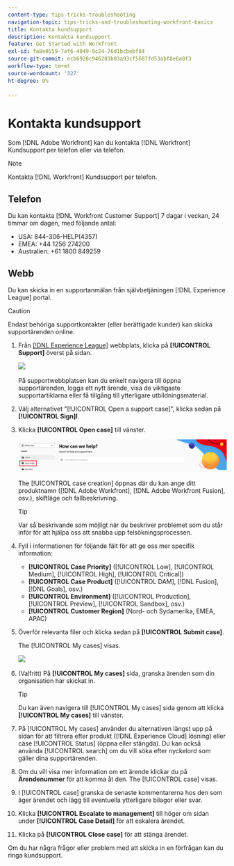 ```yaml
---
content-type: tips-tricks-troubleshooting
navigation-topic: tips-tricks-and-troubleshooting-workfront-basics
title: Kontakta kundsupport
description: Kontakta kundsupport
feature: Get Started with Workfront
exl-id: fa8e0559-7af6-4049-9c24-76d1bcbebf84
source-git-commit: ecb6928c946203b03a93cf5687fd53abf8e6a8f3
workflow-type: tm+mt
source-wordcount: '327'
ht-degree: 0%

---
```


# Kontakta kundsupport

<!--
<p>(We need to keep this as a standalone article. It is linked in multiple articles and FAQs.)</p>
-->

Som [!DNL Adobe Workfront] kan du kontakta [!DNL Workfront] Kundsupport per telefon eller via telefon.

>[!NOTE]
>
>Kontakta [!DNL Workfront] Kundsupport per telefon.

## Telefon

Du kan kontakta [!DNL Workfront Customer Support] 7 dagar i veckan, 24 timmar om dagen, med följande antal:

* USA: 844-306-HELP(4357)
* EMEA: +44 1256 274200
* Australien: +61 1800 849259

## Webb

Du kan skicka in en supportanmälan från självbetjäningen [!DNL Experience League] portal.

>[!CAUTION]
>
>Endast behöriga supportkontakter (eller berättigade kunder) kan skicka supportärenden online.


1. Från [[!DNL Experience League]](https://experienceleague.adobe.com) webbplats, klicka på **[!UICONTROL Support]**  överst på sidan.

   ![](assets/experience-league-top-navigation-with-support-highlighted.png)

   På supportwebbplatsen kan du enkelt navigera till öppna supportärenden, logga ett nytt ärende, visa de viktigaste supportartiklarna eller få tillgång till ytterligare utbildningsmaterial.

1. Välj alternativet &quot;[!UICONTROL Open a support case]&quot;, klicka sedan på **[!UICONTROL Sign]I**.

1. Klicka **[!UICONTROL Open case]** till vänster.

   ![](assets/left-nav-bar-for-exl-support-portal.png)

   The [!UICONTROL case creation] öppnas där du kan ange ditt produktnamn ([!DNL Adobe Workfront], [!DNL Adobe Workfront Fusion], osv.), skiftläge och fallbeskrivning.

   >[!TIP]
   >
   >Var så beskrivande som möjligt när du beskriver problemet som du står inför för att hjälpa oss att snabba upp felsökningsprocessen.


1. Fyll i informationen för följande fält för att ge oss mer specifik information:

   * **[!UICONTROL Case Priority]** ([!UICONTROL Low], [!UICONTROL Medium], [!UICONTROL High], [!UICONTROL Critical])
   * **[!UICONTROL Case Product]** ([!UICONTROL DAM], [!DNL Fusion], [!DNL Goals], osv.)
   * **[!UICONTROL Environment]** ([!UICONTROL Production], [!UICONTROL Preview], [!UICONTROL Sandbox], osv.)
   * **[!UICONTROL Customer Region]** (Nord- och Sydamerika, EMEA, APAC)

1. Överför relevanta filer och klicka sedan på **[!UICONTROL Submit case]**.

   The [!UICONTROL My cases] visas.

   ![](assets/all-cases-list-exl-support-portal.png)

1. (Valfritt) På **[!UICONTROL My cases]** sida, granska ärenden som din organisation har skickat in.

   >[!TIP]
   >
   >Du kan även navigera till [!UICONTROL My cases] sida genom att klicka **[!UICONTROL My cases]** till vänster.

1. På [!UICONTROL My cases] använder du alternativen längst upp på sidan för att filtrera efter produkt ([!DNL Experience Cloud] lösning) eller case [!UICONTROL Status] (öppna eller stängda). Du kan också använda [!UICONTROL search] om du vill söka efter nyckelord som gäller dina supportärenden.

1. Om du vill visa mer information om ett ärende klickar du på **Ärendenummer** för att komma åt den. The [!UICONTROL case] visas.

1. I [!UICONTROL case] granska de senaste kommentarerna hos den som äger ärendet och lägg till eventuella ytterligare bilagor eller svar.

1. Klicka **[!UICONTROL Escalate to management]** till höger om sidan under **[!UICONTROL Case Detail]** för att eskalera ärendet.

1. Klicka på **[!UICONTROL Close case]** för att stänga ärendet.


Om du har några frågor eller problem med att skicka in en förfrågan kan du ringa kundsupport.



<!--drafted: I took the information above from this blog post by Jon Chen (on September 13, 2022): https://experienceleaguecommunities.adobe.com/t5/workfront-blogs/how-to-submit-a-support-ticket-on-experience-league/ba-p/461737)

- this is the information that was there before - pointing to WorkfrontOne: 

If you are logged in as an Authorized Support Contact, you can contact Workfront Customer Support through the Workfront One site and create a case, formally called a ticket.

1. Log in to [**one.workfront.com**](https://one.workfront.com/) as an Authorized Support Contact.
1. On the **Home** page, click **Support**.

   ![](assets/supporthome-350x138.png)

   The Customer Support page displays.

   >[!NOTE]
   >
   >If you don't see the Support option on the Home page, you are not an Authorized Support Contact. Your Workfront administrator can contact Workfront Customer Support and request you be added an Authorized Support Contact. If you are the only Workfront administrator for your organization, contact the Workfront Support team by phone.

1. Complete the fields in the **Create a Support Case** form. All fields are required.  

   <table style="table-layout:auto">
    <tr>
        <td><strong>Subject</strong></td>
        <td>Type a brief question or explanation of the issue you are experiencing.</td>
    </tr>
    <tr>
        <td><strong>Description</strong></td>
        <td>Type a detailed description of the issue. Include as much information as possible.</td>
    </tr>
    <tr>
        <td><strong>Priority</strong></td>
        <td> </td>
    </tr>
    <tr>
        <td><strong>Case Product</strong></td>
        <td>Select the product in which you are experiencing the issue. If the issue is not related to a specific product, select None.</td>
    </tr>
    <tr>
        <td><strong>Product Area</strong></td>
        <td>Select the area of the product that best relates to the issue. If the related area is not listed in the drop-down menu, select Not Listed.</td>
    </tr>
    <tr>
        <td><strong>Environment</strong></td>
        <td>Select the environment in which the issue occurs. If you are seeing the issue in both the Production and Sandbox environments, please select Production.</td>
    </tr>
    <tr>
        <td><strong>Customer Region</strong></td>
        <td> </td>
    </tr>
   </table>

1. (Optional) Attach a file, such as an image or video file.

   1. At the bottom of the form, click **Upload File**.
   1. Click **Upload File**, then browse for and select the desired file.

      ![](assets/supportselectfile-350x368.png)

   1. Click **Done** to upload the file to the case.

1. Click **Submit** to submit the case to Workfront Customer Support.

-->


